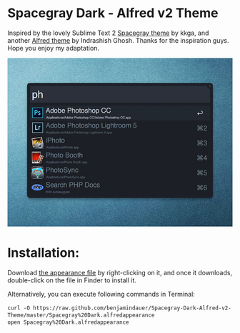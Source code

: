 # Spacegray Dark - Alfred v2 Theme

Inspired by the lovely Sublime Text 2 [Spacegray theme](https://github.com/kkga/spacegray) by kkga, and another [Alfred theme](http://dribbble.com/shots/1357911-Spacegray-Alfred-v2-Theme) by Indrashish Ghosh. Thanks for the inspiration guys. Hope you enjoy my adaptation.

![screenshot](Alfred-Spacegray-Dark.png)

# Installation:

Download [the appearance file](https://raw.github.com/benjamindauer/Spacegray-Dark-Alfred-v2-Theme/master/Spacegray%20Dark.alfredappearance) by right-clicking on it, and once it downloads, double-click on the file in Finder to install it.

Alternatively, you can execute following commands in Terminal:

```
curl -O https://raw.github.com/benjamindauer/Spacegray-Dark-Alfred-v2-Theme/master/Spacegray%20Dark.alfredappearance
open Spacegray%20Dark.alfredappearance
```